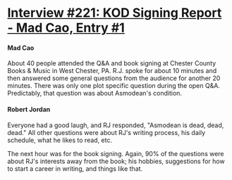 # [Interview #221: KOD Signing Report - Mad Cao, Entry #1](https://www.theoryland.com/intvmain.php?i=221#1)

#### Mad Cao

About 40 people attended the Q&A and book signing at Chester County Books & Music in West Chester, PA. R.J. spoke for about 10 minutes and then answered some general questions from the audience for another 20 minutes. There was only one plot specific question during the open Q&A. Predictably, that question was about Asmodean's condition.

#### Robert Jordan

Everyone had a good laugh, and RJ responded, "Asmodean is dead, dead, dead." All other questions were about RJ's writing process, his daily schedule, what he likes to read, etc.

The next hour was for the book signing. Again, 90% of the questions were about RJ's interests away from the book; his hobbies, suggestions for how to start a career in writing, and things like that.


